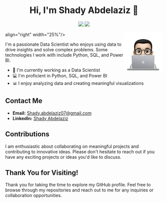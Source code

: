 <h1 align="center">Hi, I'm Shady Abdelaziz 👋</h1>
<p align="center">
    <a href="mailto:Shady.abdelaziz07@gmail.com"><img src="https://img.shields.io/badge/email-%23D14836?style=flat&logo=gmail&logoColor=white"/></a>
    <a href="https://www.linkedin.com/in/shady-abdelaziz-6bba56209/"><img src="https://img.shields.io/badge/linkedin-%230177B5?style=flat&logo=linkedin&logoColor=white"/></a>
</p>

<img src="https://github.com/Shady-Abdelaziz/Shady-Abdelaziz/blob/main/profile-img.png" align="right" width="25%"/>align="right" width="25%"/>

I'm a passionate Data Scientist who enjoys using data to drive insights and solve complex problems. Some technologies I work with include Python, SQL, and Power BI.

- 🔭 I'm currently working as a Data Scientist
- 💻 I'm proficient in Python, SQL, and Power BI
- 📊 I enjoy analyzing data and creating meaningful visualizations

## Contact Me

- **Email:** [Shady.abdelaziz07@gmail.com](mailto:Shady.abdelaziz07@gmail.com)
- **LinkedIn:** [Shady Abdelaziz](https://www.linkedin.com/in/shady-abdelaziz-6bba56209/)

## Contributions

I am enthusiastic about collaborating on meaningful projects and contributing to innovative ideas. Please don't hesitate to reach out if you have any exciting projects or ideas you'd like to discuss.

## Thank You for Visiting!

Thank you for taking the time to explore my GitHub profile. Feel free to browse through my repositories and reach out to me for any inquiries or collaboration opportunities.
